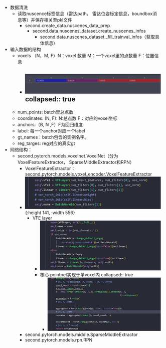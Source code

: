 - 数据清洗
	- 读取nuscence标签信息（雷达path， 雷达位姿标定信息，boundbox消息等）并保存相关至pkl文件
		- second.create_data.nuscenes_data_prep
			- second.data.nuscenes_dataset.create_nuscenes_infos
				- second.data.nuscenes_dataset._fill_trainval_infos（获取具体信息）
- 输入数据的结构
	- voxels （N，M,  F）N：voxel 数量 M：一个voxel里的点数量 F：位置信息
		- ![image.png](../assets/image_1651241408712_0.png)
collapsed:: true
			-
	- num_points: batch里总点数
	- coordinates: (N, F): N:总点数 F：对应的voxel坐标
	- anchors:（B, N ,F）F为回归维度
	- label: 每一个anchor对应一个label
	- gt_names：batch包含的实例名字。
	- reg_targes: reg对应的真实gt
- 网络结构：
	- second.pytorch.models.voxelnet.VoxelNet（分为VoxelFeatureExtractor， SparseMiddleExtractor和RPN）
		- VoxelFeatureExtractor： second.pytorch.models.voxel_encoder.VoxelFeatureExtractor
		- ![image.png](../assets/image_1651392494118_0.png){:height 141, :width 556}
			- VFE layer
				- ![image.png](../assets/image_1651392518904_0.png)
				- 核心 pointnet实现于单voxel内
collapsed:: true
					- ![image.png](../assets/image_1651392584766_0.png)
		- second.pytorch.models.middle.SparseMiddleExtractor
		- second.pytorch.models.rpn.RPN